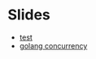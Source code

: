# Slides

* [test](http://hitsumabushi.github.io/slides/?test)
* [golang concurrency](http://hitsumabushi.github.io/slides/?golang-concurrency)

